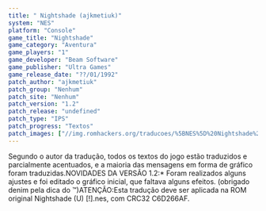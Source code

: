 ```yaml
---
title: " Nightshade (ajkmetiuk)"
system: "NES"
platform: "Console"
game_title: "Nightshade"
game_category: "Aventura"
game_players: "1"
game_developer: "Beam Software"
game_publisher: "Ultra Games"
game_release_date: "??/01/1992"
patch_author: "ajkmetiuk"
patch_group: "Nenhum"
patch_site: "Nenhum"
patch_version: "1.2"
patch_release: "undefined"
patch_type: "IPS"
patch_progress: "Textos"
patch_images: ["//img.romhackers.org/traducoes/%5BNES%5D%20Nightshade%20-%20ajkmetiuk%20-%201.png","//img.romhackers.org/traducoes/%5BNES%5D%20Nightshade%20-%20ajkmetiuk%20-%202.png","//img.romhackers.org/traducoes/%5BNES%5D%20Nightshade%20-%20ajkmetiuk%20-%203.png"]
---
```

Segundo o autor da tradução, todos os textos do jogo estão traduzidos e parcialmente acentuados, e a maioria das mensagens em forma de gráfico foram traduzidas.NOVIDADES DA VERSÃO 1.2:* Foram realizados alguns ajustes e foi editado o gráfico inicial, que faltava alguns efeitos. (obrigado denim pela dica do ™)ATENÇÃO:Esta tradução deve ser aplicada na ROM original Nightshade (U) [!].nes, com CRC32 C6D266AF.